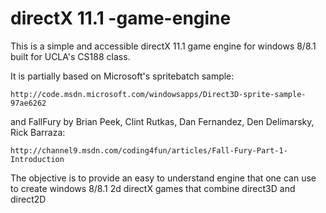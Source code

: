 directX 11.1 -game-engine
====================

This is a simple and accessible directX 11.1 game engine for windows 8/8.1 built for UCLA's CS188 class.

It is partially based on Microsoft's spritebatch sample:

	http://code.msdn.microsoft.com/windowsapps/Direct3D-sprite-sample-97ae6262
	
and FallFury by  Brian Peek, Clint Rutkas, Dan Fernandez, Den Delimarsky, Rick Barraza:




	http://channel9.msdn.com/coding4fun/articles/Fall-Fury-Part-1-Introduction

The objective is to provide an easy to understand engine that one can use to create windows 8/8.1 2d directX games that combine direct3D and direct2D



